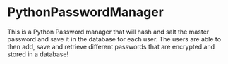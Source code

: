 # PythonPasswordManager
This is a Python Password manager that will hash and salt the master password and save it in the database for each user. The users are able to then add, save and retrieve different passwords that are encrypted and stored in a database!